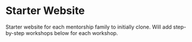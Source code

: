 # Starter Website
Starter website for each mentorship family to initially clone. Will add step-by-step workshops below for each workshop.
